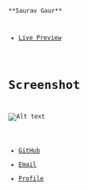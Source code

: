<code>
**Saurav Gaur**

 - [Live Preview](https://saurav1by0.github.io/card-simple-4/ "Welcome")

 # Screenshot #
  ![Alt text](cardsimple4.PNG?raw=true "Optional Title")
  
- [GitHub](https://github.com/Saurav1by0 "Saurav Gaur")
- [Email](mailto:2014saurav@gmail.com?subject=Hi% "Hi!")
- [Profile](https://www.linkedin.com/in/sauravgaur "Welcome")
</code>
